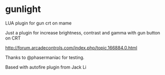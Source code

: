 # gunlight
LUA plugin for gun crt on mame

Just a plugin for increase brightness, contrast and gamma with gun button on CRT 

http://forum.arcadecontrols.com/index.php/topic,166884.0.html

Thanks to @phasermaniac for testing.

Based with autofire plugin from Jack Li
